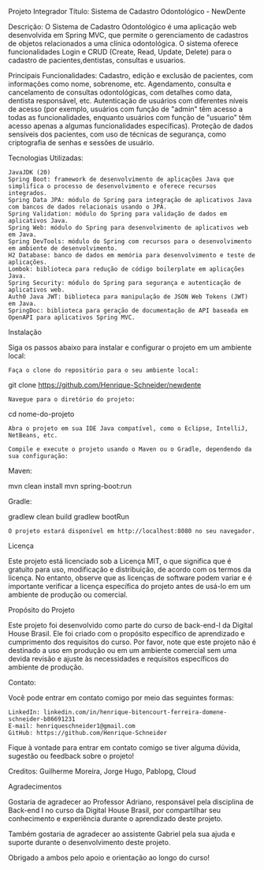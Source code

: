 Projeto Integrador
Título: Sistema de Cadastro Odontológico - NewDente

Descrição:
O Sistema de Cadastro Odontológico é uma aplicação web desenvolvida em Spring MVC,
que permite o gerenciamento de cadastros de objetos relacionados a uma clínica odontológica.
O sistema oferece funcionalidades Login e  CRUD (Create, Read, Update, Delete) para o cadastro de pacientes,dentistas, consultas e usuarios.

Principais Funcionalidades:
Cadastro, edição e exclusão de pacientes, com informações como nome, sobrenome, etc.
Agendamento, consulta e cancelamento de consultas odontológicas, com detalhes como data, dentista responsável, etc.
Autenticação de usuários com diferentes níveis de acesso (por exemplo, usuários com função de "admin" têm acesso a todas as funcionalidades, enquanto usuários com função de "usuario" têm acesso apenas a algumas funcionalidades específicas).
Proteção de dados sensíveis dos pacientes, com uso de técnicas de segurança, como criptografia de senhas e sessões de usuário.

Tecnologias Utilizadas:
    
    JavaJDK (20)
    Spring Boot: framework de desenvolvimento de aplicações Java que simplifica o processo de desenvolvimento e oferece recursos integrados.
    Spring Data JPA: módulo do Spring para integração de aplicativos Java com bancos de dados relacionais usando o JPA.
    Spring Validation: módulo do Spring para validação de dados em aplicativos Java.
    Spring Web: módulo do Spring para desenvolvimento de aplicativos web em Java.
    Spring DevTools: módulo do Spring com recursos para o desenvolvimento em ambiente de desenvolvimento.
    H2 Database: banco de dados em memória para desenvolvimento e teste de aplicações.
    Lombok: biblioteca para redução de código boilerplate em aplicações Java.
    Spring Security: módulo do Spring para segurança e autenticação de aplicativos web.
    Auth0 Java JWT: biblioteca para manipulação de JSON Web Tokens (JWT) em Java.
    SpringDoc: biblioteca para geração de documentação de API baseada em OpenAPI para aplicativos Spring MVC.

Instalação

Siga os passos abaixo para instalar e configurar o projeto em um ambiente local:

    Faça o clone do repositório para o seu ambiente local:


git clone https://github.com/Henrique-Schneider/newdente

    Navegue para o diretório do projeto:



cd nome-do-projeto

    Abra o projeto em sua IDE Java compatível, como o Eclipse, IntelliJ, NetBeans, etc.

    Compile e execute o projeto usando o Maven ou o Gradle, dependendo da sua configuração:

Maven:

mvn clean install
mvn spring-boot:run

Gradle:

gradlew clean build
gradlew bootRun

    O projeto estará disponível em http://localhost:8080 no seu navegador.

Licença

Este projeto está licenciado sob a Licença MIT,
o que significa que é gratuito para uso, modificação e distribuição,
de acordo com os termos da licença. No entanto,
observe que as licenças de software podem variar e
é importante verificar a licença específica do projeto antes de usá-lo em um
ambiente de produção ou comercial.

Propósito do Projeto

Este projeto foi desenvolvido como parte do curso de back-end-I da Digital House Brasil.
Ele foi criado com o propósito específico de aprendizado e cumprimento dos requisitos do curso.
Por favor, note que este projeto não é destinado a uso em produção ou em um ambiente comercial 
sem uma devida revisão e ajuste às necessidades e requisitos específicos do ambiente de produção.

Contato:

Você pode entrar em contato comigo por meio das seguintes formas:

    LinkedIn: linkedin.com/in/henrique-bitencourt-ferreira-domene-schneider-b86691231
    E-mail: henriqueschneider1@gmail.com
    GitHub: https://github.com/Henrique-Schneider

Fique à vontade para entrar em contato comigo 
se tiver alguma dúvida, sugestão ou feedback sobre o projeto!

Creditos:
Guilherme Moreira,
Jorge Hugo,
Pablopg,
Cloud

Agradecimentos

Gostaria de agradecer ao Professor Adriano, responsável pela disciplina de Back-end I no curso da Digital House Brasil,
por compartilhar seu conhecimento e experiência durante o aprendizado deste projeto.

Também gostaria de agradecer ao assistente Gabriel pela sua ajuda e suporte durante o desenvolvimento deste projeto.

Obrigado a ambos pelo apoio e orientação ao longo do curso!